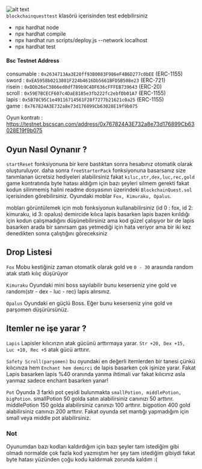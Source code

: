 ![alt text](https://github.com/14metehan53/bnb-chain-yarisma/blob/main/BlockchainQuestMmorpg.png?raw=true)
<br />
<code>blockchainquesttest</code> klasörü içerisinden test edebilirsiniz</p>
- npx hardhat node
- npx hardhat compile
- npx hardhat run scripts/deploy.js --network localhost
- npx hardhat test
</p>

<h4>Bsc Testnet Address</h4>
consumable : <code>0x2634713Aa3E20ff93B0083F986eF4B6D277c0bEE</code> (ERC-1155) </br>
sword      : <code>0xEA5958b0213801F224b4616Db5661BFD5B508e23</code> (ERC-721) </br>
risein     : <code>0xDDb26eC3866ed0df789b9C4DF636cFFFEB739643</code> (ERC-20)</br>
scroll     : <code>0x59E7BCECF607c4DaE8185e3fb222fc2ebfDb01A7</code> (ERC-1155)</br>
lapis      : <code>0x5B78C95C1e49116714561F28f7277b21621c0a25</code> (ERC-1155)</br>
game       : <code>0x767824A3E732a8e73d176899Cb63028E19f9b075</code> </br>
</p>

Oyun kontratı : https://testnet.bscscan.com/address/0x767824A3E732a8e73d176899Cb63028E19f9b075

<h2>Oyun Nasıl Oynanır ?</h2>
<code>startReset</code> fonksiyonuna bir kere bastıktan sonra hesabınız otomatik olarak oluşturuluyor. daha sonra <code>freeStarterPack</code> fonksiyonuna basarsanız size tanımlanan ücretsiz hediyeleri alabilirsiniz fakat <code>kılıc,str,dex,luc,rec,gold</code> game kontratında byte hatası aldığım için bazı şeyleri silmem gerekti fakat kodun silinmemiş halini readme dosyasının üzerindeki <code>BlockchainQuest.sol</code> içerisinden görebilirsiniz. Oyundaki moblar <code>Fox, Kimuraku, Opalus</code>.</p>
<span>mobları görüntülemek için mob fonksiyonun kullanabilirsiniz (id 0 : fox, id 2: kimuraku, id 3: opalus)</span>
<span>demircide kılıca lapis basarken lapis bazen kırıldığı için kodun çalışmadığını düşünebilirsiniz ama kod güzel çalışıyor bir de lapis basarken arada bir sanırsam gas yetmediği için hata veriyor ama bir iki kez denedikten sonra çalıştığını göreceksiniz</span>

<h2>Drop Listesi</h2>
<code>Fox</code> <span></span> Mobu kestiğiniz zaman otomatik olarak gold ve <code>0 - 30</code> arasında random atak statlı kılıç düşürüyor
</p>
<code>Kimuraku</code> <span>Oyundaki mini boss sayılabilir bunu keserseniz yine gold ve random(str - dex - luc - rec) lapis alırsınız.</span>
</p>
<code>Opalus</code> <span>Oyundaki en güçlü Boss. Eğer bunu keserseniz yine gold ve parşomen düşürürsünüz.</span>

<h2>Itemler ne işe yarar ?</h2>
<code>Lapis</code> <span>Lapisler kılıcınzın atak gücünü arttırmaya yarar. <code>Str +20, Dex +15, Luc +10, Rec +5</code> atak gücü arttırır.</span>
</p>
<code>Safety Scroll(parşomen)</code> <span>bu oyundaki en değerli itemlerden bir tanesi çünkü kılıcınıza hem <code>Enchant hem demirci</code> de lapis basarken çok işinize yarar. Fakat Lapis basarken lapis %40 oranında yanma ihtimali var fakat kılıcınız asla yanmaz sadece enchant basarken yanar!</span>
</p>
<code>Pot</code> <span>Oyunda 3 farklı pot çeşidi bulunmakta <code>smallPotion, middlePotion, bigPotion</code>. smallPotion 50 golda satın alabilirsiniz canınızı 50 arttırır. middlePotion 150 golda alabilirsiniz canınızı 100 arttırır. bigpotion 400 gold alabilirsiniz canınızı 200 arttırır. Fakat oyunda set mantığı yapmadığım için small veya middle pot alabilirsiniz.</span>
</br>

<h3>Not</h3>
Oyunumdan bazı kodları kaldırdığım için bazı şeyler tam istediğim gibi olmadı normalde çok fazla kod yazmıştım her şey tam istediğim gibiydi fakat byte hatası yüzünden çoğu kodu kaldırmak zorunda kaldım :(
